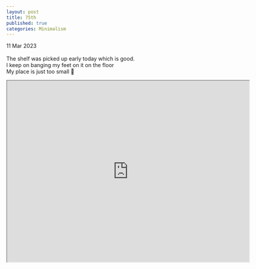 ```yaml
---
layout: post
title: 75th
published: true
categories: Minimalism
---
```

11 Mar 2023
<br>
<br>
The shelf was picked up early today which is good.
<br>
I keep on banging my feet on it on the floor
<br>
My place is just too small 😬
<br>
<!--more-->
<iframe src="https://drive.google.com/file/d/1bLfYRqIUf1sKQpc7iTEjKuesz2tTFNLa/preview" width="640" height="480" allow="autoplay"></iframe>
